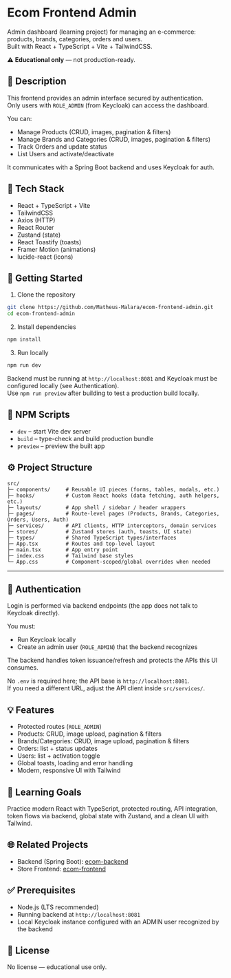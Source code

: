 # Ecom Frontend Admin

Admin dashboard (learning project) for managing an e-commerce: products, brands, categories, orders and users.  
Built with React + TypeScript + Vite + TailwindCSS.

⚠️ **Educational only** — not production-ready.

## 📌 Description

This frontend provides an admin interface secured by authentication.  
Only users with `ROLE_ADMIN` (from Keycloak) can access the dashboard.

You can:
- Manage Products (CRUD, images, pagination & filters)
- Manage Brands and Categories (CRUD, images, pagination & filters)
- Track Orders and update status
- List Users and activate/deactivate

It communicates with a Spring Boot backend and uses Keycloak for auth.

## 🧰 Tech Stack
- React + TypeScript + Vite
- TailwindCSS
- Axios (HTTP)
- React Router
- Zustand (state)
- React Toastify (toasts)
- Framer Motion (animations)
- lucide-react (icons)

## 🚀 Getting Started

1) Clone the repository

```bash
git clone https://github.com/Matheus-Malara/ecom-frontend-admin.git
cd ecom-frontend-admin
```

2) Install dependencies

```bash
npm install
```

3) Run locally
```bash  
npm run dev
```

Backend must be running at `http://localhost:8081` and Keycloak must be configured locally (see Authentication).  
Use `npm run preview` after building to test a production build locally.

## 🔧 NPM Scripts
- `dev` – start Vite dev server
- `build` – type-check and build production bundle
- `preview` – preview the built app

## ⚙️ Project Structure

```
src/
├─ components/     # Reusable UI pieces (forms, tables, modals, etc.)
├─ hooks/          # Custom React hooks (data fetching, auth helpers, etc.)
├─ layouts/        # App shell / sidebar / header wrappers
├─ pages/          # Route-level pages (Products, Brands, Categories, Orders, Users, Auth)
├─ services/       # API clients, HTTP interceptors, domain services
├─ stores/         # Zustand stores (auth, toasts, UI state)
├─ types/          # Shared TypeScript types/interfaces
├─ App.tsx         # Routes and top-level layout
├─ main.tsx        # App entry point
├─ index.css       # Tailwind base styles
└─ App.css         # Component-scoped/global overrides when needed
```

---


## 🔐 Authentication
Login is performed via backend endpoints (the app does not talk to Keycloak directly).

You must:
- Run Keycloak locally
- Create an admin user (`ROLE_ADMIN`) that the backend recognizes

The backend handles token issuance/refresh and protects the APIs this UI consumes.

No `.env` is required here; the API base is `http://localhost:8081`.  
If you need a different URL, adjust the API client inside `src/services/`.

## 💡 Features
- Protected routes (`ROLE_ADMIN`)
- Products: CRUD, image upload, pagination & filters
- Brands/Categories: CRUD, image upload, pagination & filters
- Orders: list + status updates
- Users: list + activation toggle
- Global toasts, loading and error handling
- Modern, responsive UI with Tailwind

## 🧠 Learning Goals
Practice modern React with TypeScript, protected routing, API integration, token flows via backend, global state with Zustand, and a clean UI with Tailwind.

## 🌐 Related Projects
- Backend (Spring Boot): [ecom-backend](https://github.com/Matheus-Malara/ecom-backend)
- Store Frontend: [ecom-frontend](https://github.com/Matheus-Malara/ecom-frontend)

## ✅ Prerequisites
- Node.js (LTS recommended)
- Running backend at `http://localhost:8081`
- Local Keycloak instance configured with an ADMIN user recognized by the backend

## 📄 License
No license — educational use only.
